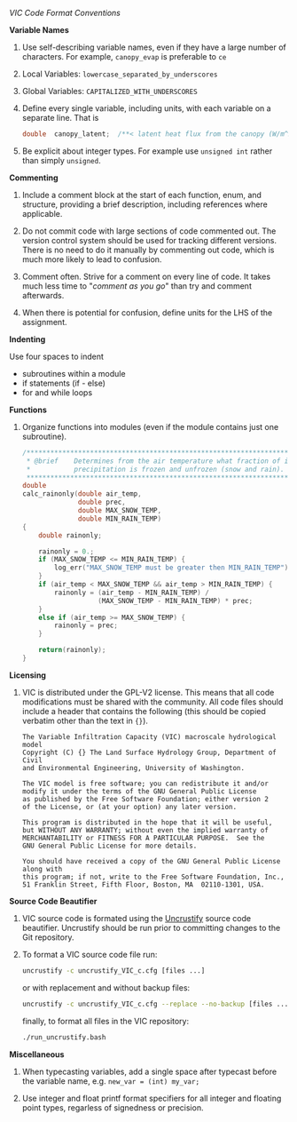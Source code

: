 *VIC Code Format Conventions*

**Variable Names**

 1. Use self-describing variable names, even if they have a large number of characters. For example, `canopy_evap` is preferable to `ce`

 1. Local Variables: `lowercase_separated_by_underscores`

 1. Global Variables:  `CAPITALIZED_WITH_UNDERSCORES`

 1. Define every single variable, including units, with each variable on a separate line. That is
    ```C
    double  canopy_latent;  /**< latent heat flux from the canopy (W/m^2) */
    ```

1. Be explicit about integer types.  For example use `unsigned int` rather than simply `unsigned`.

**Commenting**

 1. Include a comment block at the start of each function, enum, and structure, providing a brief description, including references where applicable.

 1. Do not commit code with large sections of code commented out. The version control system should be used for tracking different versions. There is no need to do it manually by commenting out code, which is much more likely to lead to confusion.

 1. Comment often. Strive for a comment on every line of code. It takes much less time to "*comment as you go*" than try and comment afterwards.

 1. When there is potential for confusion, define units for the LHS of the assignment.

**Indenting**

Use four spaces to indent

 * subroutines within a module
 * if statements (if - else)
 * for and while loops

**Functions**

 1. Organize functions into modules (even if the module contains just one subroutine). 

    ```C
    /**************************************************************************
     * @brief    Determines from the air temperature what fraction of incoming
     *           precipitation is frozen and unfrozen (snow and rain).
     *************************************************************************/
    double
    calc_rainonly(double air_temp,
                  double prec,
                  double MAX_SNOW_TEMP,
                  double MIN_RAIN_TEMP)
    {
        double rainonly;

        rainonly = 0.;
        if (MAX_SNOW_TEMP <= MIN_RAIN_TEMP) {
            log_err("MAX_SNOW_TEMP must be greater then MIN_RAIN_TEMP");
        }
        if (air_temp < MAX_SNOW_TEMP && air_temp > MIN_RAIN_TEMP) {
            rainonly = (air_temp - MIN_RAIN_TEMP) /
                       (MAX_SNOW_TEMP - MIN_RAIN_TEMP) * prec;
        }
        else if (air_temp >= MAX_SNOW_TEMP) {
            rainonly = prec;
        }

        return(rainonly);
    }

    ```

 **Licensing**

 1. VIC is distributed under the GPL-V2 license. This means that all code modifications must be shared with the community. All code files should include a header that contains the following (this should be copied verbatim other than the text in `{}`).

        The Variable Infiltration Capacity (VIC) macroscale hydrological model
        Copyright (C) {} The Land Surface Hydrology Group, Department of Civil
        and Environmental Engineering, University of Washington.

        The VIC model is free software; you can redistribute it and/or
        modify it under the terms of the GNU General Public License
        as published by the Free Software Foundation; either version 2
        of the License, or (at your option) any later version.

        This program is distributed in the hope that it will be useful,
        but WITHOUT ANY WARRANTY; without even the implied warranty of
        MERCHANTABILITY or FITNESS FOR A PARTICULAR PURPOSE.  See the
        GNU General Public License for more details.

        You should have received a copy of the GNU General Public License along with
        this program; if not, write to the Free Software Foundation, Inc.,
        51 Franklin Street, Fifth Floor, Boston, MA  02110-1301, USA.

**Source Code Beautifier**

1.  VIC source code is formated using the [Uncrustify](http://uncrustify.sourceforge.net/) source code beautifier.  Uncrustify should be run prior to committing changes to the Git repository.

2.  To format a VIC source code file run:

    ```bash
    uncrustify -c uncrustify_VIC_c.cfg [files ...]
    ```

    or with replacement and without backup files:

    ```bash
    uncrustify -c uncrustify_VIC_c.cfg --replace --no-backup [files ...]
    ```

    finally, to format all files in the VIC repository:
    ```bash
    ./run_uncrustify.bash
    ```

**Miscellaneous**

1.  When typecasting variables, add a single space after typecast before the variable name, e.g. `new_var = (int) my_var;`

1.  Use integer and float printf format specifiers for all integer and floating point types, regarless of signedness or precision.
